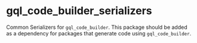 # gql_code_builder_serializers

Common Serializers for `gql_code_builder`.
This package should be added as a dependency for packages
that generate code using `gql_code_builder`.

